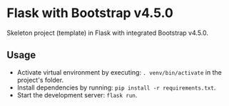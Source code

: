 # Flask with Bootstrap v4.5.0

Skeleton project (template) in Flask with integrated Bootstrap v4.5.0.

## Usage

- Activate virtual environment by executing: `. venv/bin/activate` in the project's folder.
- Install dependencies by running: `pip install -r requirements.txt`.
- Start the development server: `flask run`.
